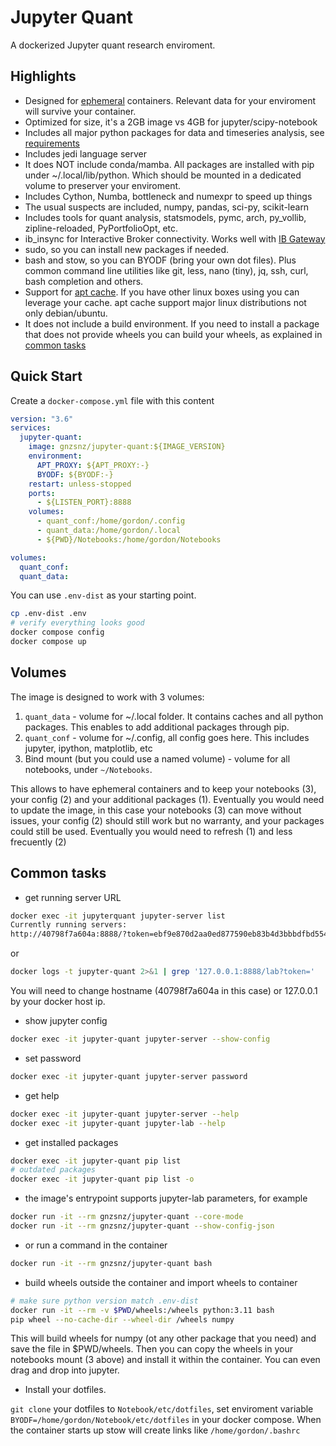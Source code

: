 # Jupyter Quant

A dockerized Jupyter quant research enviroment.

## Highlights

- Designed for [ephemeral](https://docs.docker.com/develop/develop-images/dockerfile_best-practices/#create-ephemeral-containers) containers. Relevant data for your enviroment will survive your container.
- Optimized for size, it's a 2GB image vs 4GB for jupyter/scipy-notebook
- Includes all major python packages for data and timeseries analysis, see [requirements](https://github.com/gnzsnz/jupyter-quant/blob/master/requirements.txt)
- Includes jedi language server
- It does NOT include conda/mamba. All packages are installed with pip under ~/.local/lib/python. Which should be mounted in a dedicated volume to preserver your enviroment.
- Includes Cython, Numba, bottleneck and numexpr to speed up things
- The usual suspects are included, numpy, pandas, sci-py, scikit-learn
- Includes tools for quant analysis, statsmodels, pymc, arch, py_vollib, zipline-reloaded, PyPortfolioOpt, etc.
- ib_insync for Interactive Broker connectivity. Works well with [IB Gateway](https://github.com/gnzsnz/ib-gateway-docker)
- sudo, so you can install new packages if needed.
- bash and stow, so you can BYODF (bring your own dot files). Plus common command line utilities like git, less, nano (tiny), jq, ssh, curl, bash completion and others.
- Support for [apt cache](https://github.com/gnzsnz/apt-cacher-ng). If you have other linux boxes using you can leverage your cache. apt cache support major linux distributions not only debian/ubuntu.
- It does not include a build environment. If you need to install a package that does not provide wheels you can build your wheels, as explained in [common tasks](#common-tasks)

## Quick Start

Create a `docker-compose.yml` file with this content

```yml
version: "3.6"
services:
  jupyter-quant:
    image: gnzsnz/jupyter-quant:${IMAGE_VERSION}
    environment:
      APT_PROXY: ${APT_PROXY:-}
      BYODF: ${BYODF:-}
    restart: unless-stopped
    ports:
      - ${LISTEN_PORT}:8888
    volumes:
      - quant_conf:/home/gordon/.config
      - quant_data:/home/gordon/.local
      - ${PWD}/Notebooks:/home/gordon/Notebooks

volumes:
  quant_conf:
  quant_data:
```

You can use `.env-dist` as your starting point.

```bash
cp .env-dist .env
# verify everything looks good
docker compose config
docker compose up
```

## Volumes

The image is designed to work with 3 volumes:

1.  `quant_data` - volume for ~/.local folder. It contains caches and all python packages. This enables to add additional packages through pip.
1.  `quant_conf` - volume for ~/.config, all config goes here. This includes jupyter, ipython, matplotlib, etc
1.  Bind mount (but you could use a named volume) - volume for all notebooks, under `~/Notebooks`.

This allows to have ephemeral containers and to keep your notebooks (3), your config (2) and your additional packages (1). Eventually you would need to update the image, in this case your notebooks (3) can move without issues, your config (2) should still work but no warranty, and your packages could still be used. Eventually you would need to refresh (1) and less frecuently (2)

## Common tasks

- get running server URL
  
```bash
docker exec -it jupyterquant jupyter-server list
Currently running servers:
http://40798f7a604a:8888/?token=ebf9e870d2aa0ed877590eb83b4d3bbbdfbd55467422a167 :: /home/gordon/Notebooks
```

or

```bash
docker logs -t jupyter-quant 2>&1 | grep '127.0.0.1:8888/lab?token='
```

You will need to change hostname (40798f7a604a in this case) or 127.0.0.1 by your docker host ip.

- show jupyter config

```bash
docker exec -it jupyter-quant jupyter-server --show-config
```

- set password

```bash
docker exec -it jupyter-quant jupyter-server password
```

- get help

```bash
docker exec -it jupyter-quant jupyter-server --help
docker exec -it jupyter-quant jupyter-lab --help
```

- get installed packages

```bash
docker exec -it jupyter-quant pip list
# outdated packages
docker exec -it jupyter-quant pip list -o
```

- the image's entrypoint supports jupyter-lab parameters, for example

```bash
docker run -it --rm gnzsnz/jupyter-quant --core-mode
docker run -it --rm gnzsnz/jupyter-quant --show-config-json
```

- or run a command in the container

```bash
docker run -it --rm gnzsnz/jupyter-quant bash
```

- build wheels outside the container and import wheels to container

```bash
# make sure python version match .env-dist
docker run -it --rm -v $PWD/wheels:/wheels python:3.11 bash
pip wheel --no-cache-dir --wheel-dir /wheels numpy
```

This will build wheels for numpy (ot any other package that you need) and save the file in $PWD/wheels. Then you can copy the wheels in your notebooks mount (3 above) and install it within the container. You can even drag and drop into jupyter.

- Install your dotfiles.

`git clone` your dotfiles to `Notebook/etc/dotfiles`, set enviroment variable `BYODF=/home/gordon/Notebook/etc/dotfiles` in your docker compose. When the container starts up stow will create links like `/home/gordon/.bashrc`

